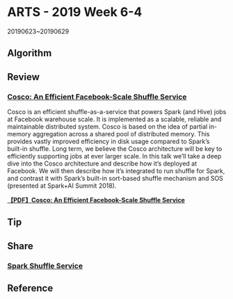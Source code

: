 # ARTS - 2019 Week 6-4

20190623~20190629

## Algorithm

## Review

### [Cosco: An Efficient Facebook-Scale Shuffle Service](https://databricks.com/session/cosco-an-efficient-facebook-scale-shuffle-service)

Cosco is an efficient shuffle-as-a-service that powers Spark (and Hive) jobs at Facebook warehouse scale. It is implemented as a scalable, reliable and maintainable distributed system. Cosco is based on the idea of partial in-memory aggregation across a shared pool of distributed memory. This provides vastly improved efficiency in disk usage compared to Spark’s built-in shuffle. Long term, we believe the Cosco architecture will be key to efficiently supporting jobs at ever larger scale. In this talk we’ll take a deep dive into the Cosco architecture and describe how it’s deployed at Facebook. We will then describe how it’s integrated to run shuffle for Spark, and contrast it with Spark’s built-in sort-based shuffle mechanism and SOS (presented at Spark+AI Summit 2018).

**[【PDF】Cosco: An Efficient Facebook-Scale Shuffle Service](../../asset/pdf/apache-spark-core-deep-dive-proper-optimization.pdf)**

## Tip

## Share

### [Spark Shuffle Service](../../share/2019/06/spark-shuffle-service.md)

## Reference
